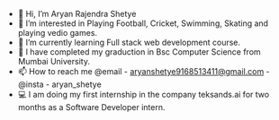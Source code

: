 - 👋 Hi, I’m Aryan Rajendra Shetye
- 👀 I’m interested in  Playing Football, Cricket, Swimming, Skating and playing vedio games.
- 🌱 I’m currently learning Full stack web development course.
- 📖 I have completed my graduction in Bsc Computer Science from Mumbai University.
- 📫 How to reach me @email - aryanshetye9168513411@gmail.com - @insta - aryan_shetye
- 💻 I am doing my first internship in the company teksands.ai for two months as a Software Developer intern.
<!---
Aryan3411/Aryan3411 is a ✨ special ✨ repository because its `README.md` (this file) appears on your GitHub profile.
You can click the Preview link to take a look at your changes.
--->
